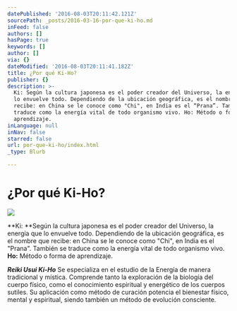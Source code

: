 ```yaml
---
datePublished: '2016-08-03T20:11:42.121Z'
sourcePath: _posts/2016-03-16-por-que-ki-ho.md
inFeed: false
authors: []
hasPage: true
keywords: []
author: []
via: {}
dateModified: '2016-08-03T20:11:41.182Z'
title: ¿Por qué Ki-Ho?
publisher: {}
description: >-
  Ki: Según la cultura japonesa es el poder creador del Universo, la energía que
  lo envuelve todo. Dependiendo de la ubicación geográfica, es el nombre que
  recibe: en China se le conoce como "Chi", en India es el “Prana”. También se
  traduce como la energía vital de todo organismo vivo. Ho: Método o forma de
  aprendizaje.
inLanguage: null
inNav: false
starred: false
url: por-que-ki-ho/index.html
_type: Blurb

---
```

# ¿Por qué Ki-Ho?
![](https://s3-us-west-2.amazonaws.com/the-grid-img/p/9d992aec9295e24bae943c319e23a56dbd7fc2ab.png)

**Ki: **Según la cultura japonesa es el poder creador del Universo, la energía que lo envuelve todo. Dependiendo de la ubicación geográfica, es el nombre que recibe: en China se le conoce como "Chi", en India es el "Prana". También se traduce como la energía vital de todo organismo vivo. **Ho:** Método o forma de aprendizaje.

_**Reiki Usui Ki-Ho**_ Se especializa en el estudio de la Energía de manera tradicional y mística. Comprende tanto la exploración de la biología del cuerpo físico, como el conocimiento espiritual y energético de los cuerpos sutiles. Su aplicación como método de curación potencia el bienestar físico, mental y espiritual, siendo también un método de evolución consciente.